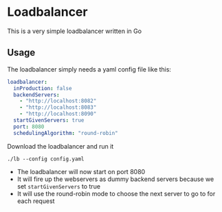 # Loadbalancer

This is a very simple loadbalancer written in Go

## Usage

The loadbalancer simply needs a yaml config file like this:

```yaml
loadbalancer:
  inProduction: false
  backendServers:
    - "http://localhost:8082"
    - "http://localhost:8083"
    - "http://localhost:8090"
  startGivenServers: true
  port: 8080
  schedulingAlgorithm: "round-robin"
```

Download the loadbalancer and run it

`./lb --config config.yaml`

- The loadbalancer will now start on port 8080
- It will fire up the webservers as dummy backend servers because we set `startGivenServers` to true
- It will use the round-robin mode to choose the next server to go to for each request
